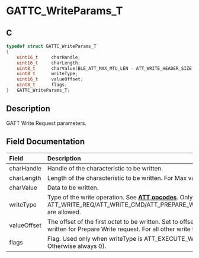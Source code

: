# GATTC_WriteParams_T

## C

```c
typedef struct GATTC_WriteParams_T
{
    uint16_t     charHandle;
    uint16_t     charLength;
    uint8_t      charValue[BLE_ATT_MAX_MTU_LEN - ATT_WRITE_HEADER_SIZE];
    uint8_t      writeType;
    uint16_t     valueOffset;
    uint8_t      flags;
}   GATTC_WriteParams_T;
```

## Description

GATT Write Request parameters.


## Field Documentation

|Field|Description|
|:---|:---|
|charHandle|Handle of the characteristic to be written.|
|charLength|Length of the characteristic to be written. For Max value refer size of charValue[]|
|charValue|Data to be written.|
|writeType|Type of the write operation. See **[ATT opcodes](GUID-0B817A0F-1AA2-42B6-B93A-41A883437B34.md)**. Only ATT_WRITE_REQ/ATT_WRITE_CMD/ATT_PREPARE_WRITE_REQ/ATT_EXECUTE_WRITE_REQ are allowed.|
|valueOffset|The offset of the first octet to be written. Set to offset                                                                                     where attribute part value is to be written for Prepare Write request.                                                                                     For all other write types set to 0.|
|flags|Flag. Used only when writeType is ATT_EXECUTE_WRITE_REQ                                                                                     (See **[Execute write flag](GUID-7BF1A469-FF25-4B96-A00D-37950A19F64B.md)**). Otherwise always 0).|
